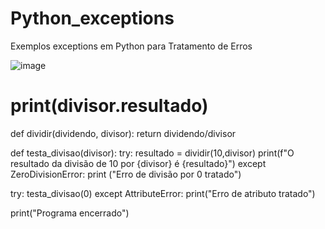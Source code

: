 # Python_exceptions
Exemplos exceptions em Python para Tratamento de Erros

![image](https://user-images.githubusercontent.com/82824988/119206327-3e0c5b00-ba71-11eb-856d-1595bce9d1c3.png)

# print(divisor.resultado)
def dividir(dividendo, divisor):
    return dividendo/divisor

def testa_divisao(divisor):
    try:
        resultado = dividir(10,divisor)
        print(f"O resultado da divisão de 10 por {divisor} é {resultado}")
    except ZeroDivisionError:
        print ("Erro de divisão por 0 tratado")

try:
    testa_divisao(0)
except AttributeError:
    print("Erro de atributo tratado")

print("Programa encerrado")
